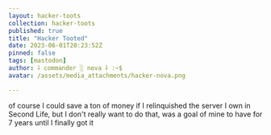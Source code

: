 ```yaml
---
layout: hacker-toots
collection: hacker-toots
published: true
title: "Hacker Tooted"
date: 2023-06-01T20:23:52Z
pinned: false
tags: [mastodon]
author: ⸸ commander ░ nova ⸸ :~$
avatar: /assets/media_attachments/hacker-nova.png

---
```


<p>of course I could save a ton of money if I relinquished the server I own in Second Life, but I don&#39;t really want to do that, was a goal of mine to have for 7 years until I finally got it</p>


